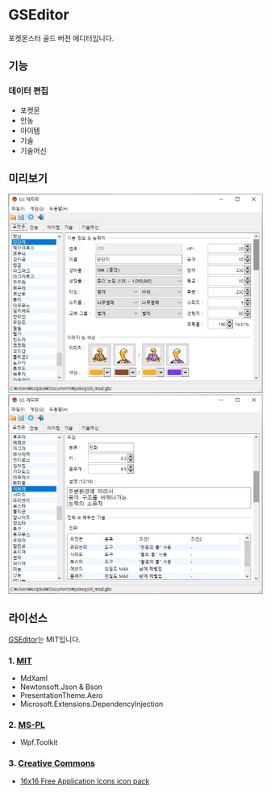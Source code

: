 # GSEditor

포켓몬스터 골드 버전 에디터입니다.

## 기능

### 데이터 편집

* 포켓몬
* 안농
* 아이템
* 기술
* 기술머신

## 미리보기

![](./Docs/Images/readme_0.png)
![](./Docs/Images/readme_1.png)

## 라이선스

[GSEditor](./LICENSE.md)는 MIT입니다.

### 1. [MIT](./Docs/Licenses/mit.md)

* MdXaml
* Newtonsoft.Json & Bson
* PresentationTheme.Aero
* Microsoft.Extensions.DependencyInjection

### 2. [MS-PL](./Docs/Licenses/ms-pl.md)

* Wpf.Toolkit

### 3. [Creative Commons](https://creativecommons.org/licenses/by/3.0)

* [16x16 Free Application Icons icon pack](https://www.iconfinder.com/iconsets/6x16-free-application-icons)

